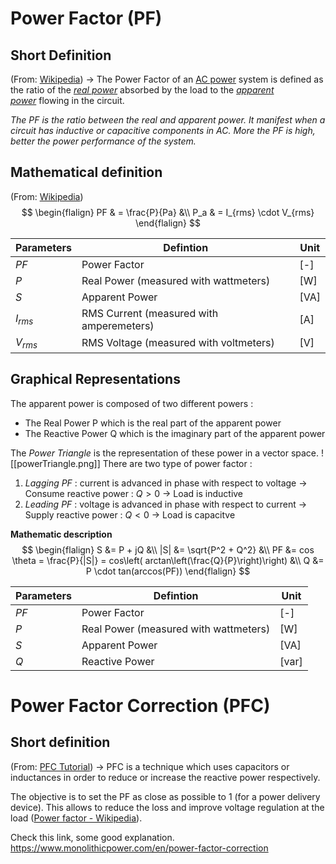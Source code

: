 # Power Factor (PF)
## Short Definition 
(From: [Wikipedia](https://en.wikipedia.org/wiki/Power_factor)) -> The Power Factor of an [AC power](https://en.wikipedia.org/wiki/AC_power "AC power") system is defined as the ratio of the _[real power](https://en.wikipedia.org/wiki/Real_power "Real power")_ absorbed by the load to the _[apparent power](https://en.wikipedia.org/wiki/Apparent_power "Apparent power")_ flowing in the circuit. 

*The PF is the ratio between the real and apparent power. It manifest when a circuit has inductive or capacitive components in AC. More the PF is high, better the power performance of the system.*

## Mathematical definition
(From: [Wikipedia](https://en.wikipedia.org/wiki/Power_factor))
$$
\begin{flalign}
PF & = \frac{P}{Pa} &\\ 
P_a & = I_{rms} \cdot V_{rms}
\end{flalign}
$$

**Parameters** | **Defintion** | **Unit**
--- | --- | ---
$PF$ | Power Factor | [-]
$P$ | Real Power (measured with wattmeters) | [W]
$S$ | Apparent Power | [VA]
$I_{rms}$ | RMS Current (measured with amperemeters) | [A]
$V_{rms}$ | RMS Voltage (measured with voltmeters) | [V]

## Graphical Representations
The apparent power is composed of two different powers :
- The Real Power P which is the real part of the apparent power
- The Reactive Power Q which is the imaginary part of the apparent power

The *Power Triangle* is the representation of these power in a vector space.
![[powerTriangle.png]]
There are two type of power factor :
1. *Lagging PF* : current is advanced in phase with respect to voltage -> Consume reactive power : $Q > 0$ -> Load is inductive
2. *Leading PF* : voltage is advanced in phase with respect to current -> Supply reactive power : $Q < 0$ -> Load is capacitve

**Mathematic description**
$$
\begin{flalign}
S &= P + jQ &\\
|S| &= \sqrt{P^2 + Q^2} &\\
PF &= cos \theta = \frac{P}{|S|} = cos\left( arctan\left(\frac{Q}{P}\right)\right) &\\
Q &= P \cdot tan(arccos(PF))
\end{flalign}
$$

**Parameters** | **Defintion** | **Unit**
--- | --- | ---
$PF$ | Power Factor | [-]
$P$ | Real Power (measured with wattmeters) | [W]
$S$ | Apparent Power | [VA]
$Q$ | Reactive Power | [var]


# Power Factor Correction (PFC)
## Short definition
(From: [PFC Tutorial](https://www.electronics-tutorials.ws/accircuits/power-factor-correction.html)) -> PFC is a technique which uses capacitors or inductances in order to reduce or increase the reactive power respectively.

The objective is to set the PF as close as possible to 1 (for a power delivery device). This allows to reduce the loss and improve voltage regulation at the load ([Power factor - Wikipedia](https://en.wikipedia.org/wiki/Power_factor)). 


Check this link, some good explanation.
https://www.monolithicpower.com/en/power-factor-correction